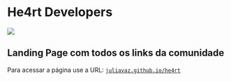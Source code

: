 # He4rt Developers 

<img src="assets/logo/Heart - Horizontal RGB.png" style="max-width:100%; align='center'">

## Landing Page com todos os links da comunidade

Para acessar a página use a URL: [```juliavaz.github.io/he4rt```](juliavaz.github.io/he4rt)